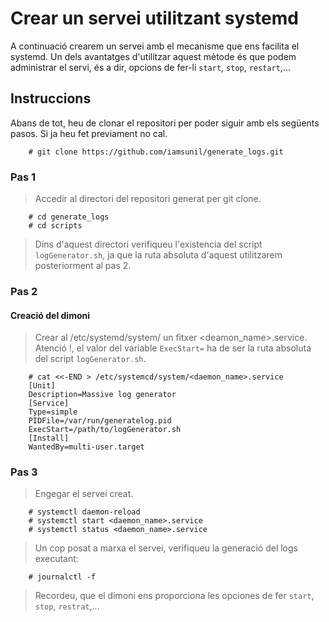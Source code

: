 # Crear un servei utilitzant systemd  
A continuació crearem un servei amb el mecanisme que ens facilita el systemd. Un dels avantatges d'utilitzar aquest mètode és que podem administrar el servi, és a dir, opcions de fer-li `start`, `stop`, `restart`,...  

## Instruccions 
Abans de tot, heu de clonar el repositori per poder siguir amb els següents pasos. Si ja heu fet previament no cal.  

		# git clone https://github.com/iamsunil/generate_logs.git
### Pas 1 
> Accedir al directori del repositori generat per git clone.  
  
		# cd generate_logs  
		# cd scripts  
	   
> Dins d'aquest directori verifiqueu l'existencia del script `logGenerator.sh`, ja que la ruta absoluta d'aquest utilitzarem posteriorment al pas 2.  
		
### Pas 2
#### Creació del dimoni 
> Crear al /etc/systemd/system/ un fitxer <deamon_name>.service. Atenció !, el valor del variable `ExecStart=` ha de ser la ruta absoluta del script `logGenerator.sh`.  
  
		# cat <<-END > /etc/systemcd/system/<daemon_name>.service  
		[Unit]  
		Description=Massive log generator   
		[Service]  
		Type=simple  
		PIDFile=/var/run/generatelog.pid  
		ExecStart=/path/to/logGenerator.sh  
		[Install]  
		WantedBy=multi-user.target  
	
### Pas 3 
> Engegar el servei creat.  
 
		# systemctl daemon-reload  
		# systemctl start <daemon_name>.service  
		# systemctl status <daemon_name>.service  
		
> Un cop posat a marxa el servei, verifiqueu la generació del logs executant:  
  
		# journalctl -f  

> Recordeu, que el dimoni ens proporciona les opciones de fer `start`, `stop`, `restrat`,...

